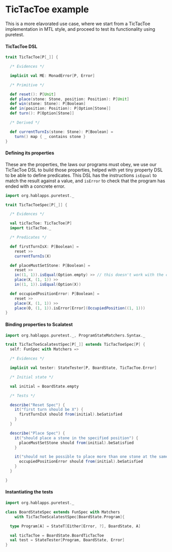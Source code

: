 # TicTacToe example

This is a more elavorated use case, where we start from a TicTacToe implementation in MTL style, and proceed to test its functionality using puretest.

#### TicTacToe DSL

```scala
trait TicTacToe[P[_]] {

  /* Evidences */

  implicit val ME: MonadError[P, Error]

  /* Primitive */

  def reset(): P[Unit]
  def place(stone: Stone, position: Position): P[Unit]
  def win(stone: Stone): P[Boolean]
  def in(position: Position): P[Option[Stone]]
  def turn(): P[Option[Stone]]

  /* Derived */

  def currentTurnIs(stone: Stone): P[Boolean] =
    turn() map { _ contains stone }
}
```

#### Defining its properties

These are the properties, the laws our programs must obey, we use our TicTacToe DSL to build those properties, helped with yet tiny property DSL to be able to define predicates. This DSL has the instructions `isEqual` to match the result against a value, and `isError` to check that the program has ended with a concrete error.

```scala
import org.hablapps.puretest._

trait TicTacToeSpec[P[_]] {

  /* Evidences */

  val ticTacToe: TicTacToe[P]
  import ticTacToe._

  /* Predicates */

  def firstTurnIsX: P[Boolean] =
    reset >>
    currentTurnIs(X)

  def placeMustSetStone: P[Boolean] =
    reset >>
    in((1, 1)).isEqual(Option.empty) >> // this doesn't work with the current implementation, but it should
    place(X, (1, 1)) >>
    in((1, 1)).isEqual(Option(X))

  def occupiedPositionError: P[Boolean] =
    reset >>
    place(X, (1, 1)) >>
    place(O, (1, 1)).isError[Error](OccupiedPosition((1, 1)))
}
```

#### Binding properties to Scalatest

```scala
import org.hablapps.puretest._, ProgramStateMatchers.Syntax._

trait TicTacToeScalatestSpec[P[_]] extends TicTacToeSpec[P] {
  self: FunSpec with Matchers =>

  /* Evidences */

  implicit val tester: StateTester[P, BoardState, TicTacToe.Error]

  /* Initial state */

  val initial = BoardState.empty

  /* Tests */

  describe("Reset Spec") {
    it("first turn should be X") {
      firstTurnIsX should from(initial).beSatisfied
    }
  }

  describe("Place Spec") {
    it("should place a stone in the specified position") {
      placeMustSetStone should from(initial).beSatisfied
    }

    it("should not be possible to place more than one stone at the same place") {
      occupiedPositionError should from(initial).beSatisfied
    }
  }

}
```

#### Instantiating the tests

```scala
import org.hablapps.puretest._

class BoardStateSpec extends FunSpec with Matchers
    with TicTacToeScalatestSpec[BoardState.Program]{

  type Program[A] = StateT[Either[Error, ?], BoardState, A]

  val ticTacToe = BoardState.BoardTicTacToe
  val test = StateTester[Program, BoardState, Error]
}
```
